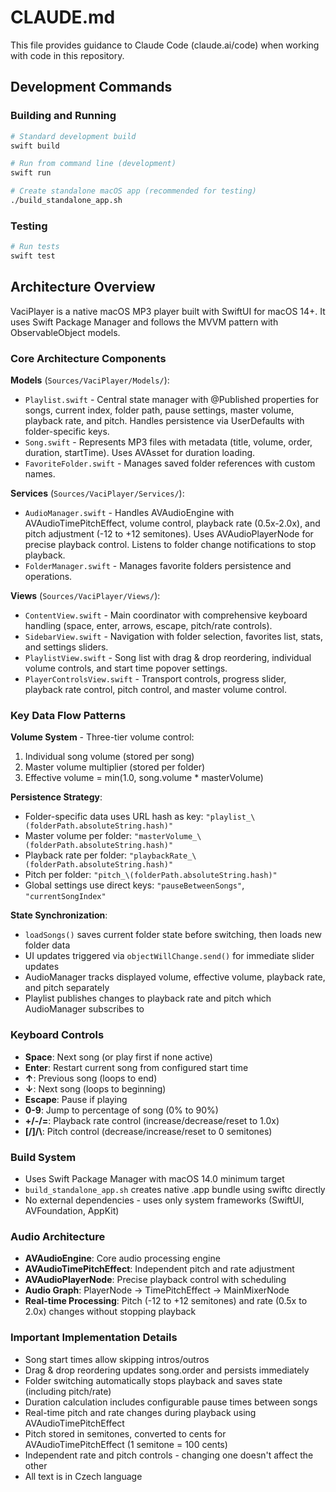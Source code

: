 # CLAUDE.md

This file provides guidance to Claude Code (claude.ai/code) when working with code in this repository.

## Development Commands

### Building and Running
```bash
# Standard development build
swift build

# Run from command line (development)
swift run   

# Create standalone macOS app (recommended for testing)
./build_standalone_app.sh
```

### Testing
```bash
# Run tests
swift test
```

## Architecture Overview

VaciPlayer is a native macOS MP3 player built with SwiftUI for macOS 14+. It uses Swift Package Manager and follows the MVVM pattern with ObservableObject models.

### Core Architecture Components

**Models** (`Sources/VaciPlayer/Models/`):
- `Playlist.swift` - Central state manager with @Published properties for songs, current index, folder path, pause settings, master volume, playback rate, and pitch. Handles persistence via UserDefaults with folder-specific keys.
- `Song.swift` - Represents MP3 files with metadata (title, volume, order, duration, startTime). Uses AVAsset for duration loading.
- `FavoriteFolder.swift` - Manages saved folder references with custom names.

**Services** (`Sources/VaciPlayer/Services/`):
- `AudioManager.swift` - Handles AVAudioEngine with AVAudioTimePitchEffect, volume control, playback rate (0.5x-2.0x), and pitch adjustment (-12 to +12 semitones). Uses AVAudioPlayerNode for precise playback control. Listens to folder change notifications to stop playback.
- `FolderManager.swift` - Manages favorite folders persistence and operations.

**Views** (`Sources/VaciPlayer/Views/`):
- `ContentView.swift` - Main coordinator with comprehensive keyboard handling (space, enter, arrows, escape, pitch/rate controls).
- `SidebarView.swift` - Navigation with folder selection, favorites list, stats, and settings sliders.
- `PlaylistView.swift` - Song list with drag & drop reordering, individual volume controls, and start time popover settings.
- `PlayerControlsView.swift` - Transport controls, progress slider, playback rate control, pitch control, and master volume control.

### Key Data Flow Patterns

**Volume System** - Three-tier volume control:
1. Individual song volume (stored per song)
2. Master volume multiplier (stored per folder)
3. Effective volume = min(1.0, song.volume * masterVolume)

**Persistence Strategy**:
- Folder-specific data uses URL hash as key: `"playlist_\(folderPath.absoluteString.hash)"`
- Master volume per folder: `"masterVolume_\(folderPath.absoluteString.hash)"`
- Playback rate per folder: `"playbackRate_\(folderPath.absoluteString.hash)"`
- Pitch per folder: `"pitch_\(folderPath.absoluteString.hash)"`
- Global settings use direct keys: `"pauseBetweenSongs"`, `"currentSongIndex"`

**State Synchronization**:
- `loadSongs()` saves current folder state before switching, then loads new folder data
- UI updates triggered via `objectWillChange.send()` for immediate slider updates
- AudioManager tracks displayed volume, effective volume, playback rate, and pitch separately
- Playlist publishes changes to playback rate and pitch which AudioManager subscribes to

### Keyboard Controls
- **Space**: Next song (or play first if none active)
- **Enter**: Restart current song from configured start time
- **↑**: Previous song (loops to end)
- **↓**: Next song (loops to beginning)  
- **Escape**: Pause if playing
- **0-9**: Jump to percentage of song (0% to 90%)
- **+/-/=**: Playback rate control (increase/decrease/reset to 1.0x)
- **[/]/\\**: Pitch control (decrease/increase/reset to 0 semitones)

### Build System
- Uses Swift Package Manager with macOS 14.0 minimum target
- `build_standalone_app.sh` creates native .app bundle using swiftc directly
- No external dependencies - uses only system frameworks (SwiftUI, AVFoundation, AppKit)

### Audio Architecture
- **AVAudioEngine**: Core audio processing engine
- **AVAudioTimePitchEffect**: Independent pitch and rate adjustment 
- **AVAudioPlayerNode**: Precise playback control with scheduling
- **Audio Graph**: PlayerNode → TimePitchEffect → MainMixerNode
- **Real-time Processing**: Pitch (-12 to +12 semitones) and rate (0.5x to 2.0x) changes without stopping playback

### Important Implementation Details
- Song start times allow skipping intros/outros
- Drag & drop reordering updates song.order and persists immediately
- Folder switching automatically stops playback and saves state (including pitch/rate)
- Duration calculation includes configurable pause times between songs
- Real-time pitch and rate changes during playback using AVAudioTimePitchEffect
- Pitch stored in semitones, converted to cents for AVAudioTimePitchEffect (1 semitone = 100 cents)
- Independent rate and pitch controls - changing one doesn't affect the other
- All text is in Czech language
